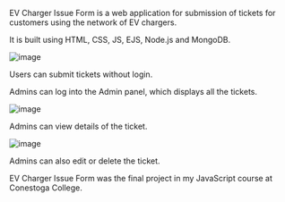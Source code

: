 EV Charger Issue Form is a web application for submission of tickets for customers using the network of EV chargers.

It is built using HTML, CSS, JS, EJS, Node.js and MongoDB.

![image](https://user-images.githubusercontent.com/46302098/194727028-d14bec3e-9fc9-4727-b265-ce7d3e5f4ec3.png)

Users can submit tickets without login. 

Admins can log into the Admin panel, which displays all the tickets.

![image](https://user-images.githubusercontent.com/46302098/194727053-5c0453a1-4b6d-4434-a707-b550e79585f0.png)

Admins can view details of the ticket.

![image](https://user-images.githubusercontent.com/46302098/194727070-bdb6977b-eddb-40dc-bb62-af2a7ce7a88b.png)

Admins can also edit or delete the ticket.

EV Charger Issue Form was the final project in my JavaScript course at Conestoga College.
